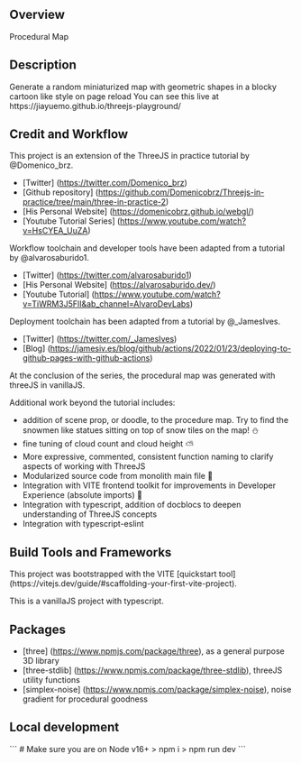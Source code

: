 <h2>Overview</h2>
Procedural Map

<h2>Description</h2>
Generate a random miniaturized map with geometric shapes in a blocky cartoon like style on page reload
You can see this live at https://jiayuemo.github.io/threejs-playground/ 

<h2>Credit and Workflow</h2>
This project is an extension of the ThreeJS in practice tutorial by @Domenico_brz.

- [Twitter] (https://twitter.com/Domenico_brz)
- [Github repository] (https://github.com/Domenicobrz/Threejs-in-practice/tree/main/three-in-practice-2)
- [His Personal Website] (https://domenicobrz.github.io/webgl/)
- [Youtube Tutorial Series] (https://www.youtube.com/watch?v=HsCYEA_UuZA)

Workflow toolchain and developer tools have been adapted from a tutorial by @alvarosaburido1.
- [Twitter] (https://twitter.com/alvarosaburido1)
- [His Personal Website] (https://alvarosaburido.dev/)
- [Youtube Tutorial] (https://www.youtube.com/watch?v=TiWRM3J5FlI&ab_channel=AlvaroDevLabs)

Deployment toolchain has been adapted from a tutorial by @_JamesIves.
- [Twitter] (https://twitter.com/_JamesIves)
- [Blog] (https://jamesiv.es/blog/github/actions/2022/01/23/deploying-to-github-pages-with-github-actions)

At the conclusion of the series, the procedural map was generated with threeJS in vanillaJS.

Additional work beyond the tutorial includes:
- addition of scene prop, or doodle, to the procedure map. Try to find the snowmen like statues sitting on top of snow tiles on the map! ⛄
- fine tuning of cloud count and cloud height ⛅
- More expressive, commented, consistent function naming to clarify aspects of working with ThreeJS 
- Modularized source code from monolith main file 🔧
- Integration with VITE frontend toolkit for improvements in Developer Experience (absolute imports) 🌟
- Integration with typescript, addition of docblocs to deepen understanding of ThreeJS concepts 
- Integration with typescript-eslint

<h2>Build Tools and Frameworks</h2>
This project was bootstrapped with the VITE [quickstart tool] (https://vitejs.dev/guide/#scaffolding-your-first-vite-project).

This is a vanillaJS project with typescript.

<h2>Packages</h2>

- [three] (https://www.npmjs.com/package/three), as a general purpose 3D library 
- [three-stdlib] (https://www.npmjs.com/package/three-stdlib), threeJS utility functions
- [simplex-noise] (https://www.npmjs.com/package/simplex-noise), noise gradient for procedural goodness

<h2>Local development</h2>
```
# Make sure you are on Node v16+
> npm i
> npm run dev
```
